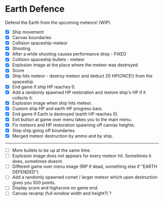 # Earth Defence
Defend the Earth from the upcoming meteors! (WIP).

* [x] Ship movement
* [x] Canvas boundaries
* [x] Collision spaceship-meteor
* [x] Shooting
* [x] After a while shooting causes performance drop - FIXED
* [x] Collision spaceship bullets - meteor
* [x] Explosion image at the place where the meteor was destroyed
* [x] Score
* [x] Ship hits meteor - destroy meteor and deduct 20 HP(ONCE!) from the spaceship
* [x] End game if ship HP reaches 0.
* [x] Add a randomly spawned HP restoration and restore ship's HP if it collects it.
* [x] Explosion image when ship hits meteor.
* [x] Custom ship HP and earth HP progress bars.
* [x] End game if Earth is destroyed (earth HP reaches 0).
* [x] Exit button at game over menu takes you to the main menu.
* [x] Fix meteors and HP restoration spawning off canvas heights.
* [x] Stop ship going off boundaries.
* [x] Merged meteor destruction by ammo and by ship.

-------------------
* [ ]  More bullets to be up at the same time.
* [ ]  Explosion image does not appears for every meteor hit. Sometimes it does, sometimes doesnt.
* [ ]  Different game over menu image (RIP if dead, something else if "EARTH DEFENDED")
* [ ]  Add a randomly spawned comet / larger meteor which upon destruction gives you 500 points.
* [ ]  Display score and highscore on game end.
* [ ]  Canvas revamp (full window width and height?) ?
